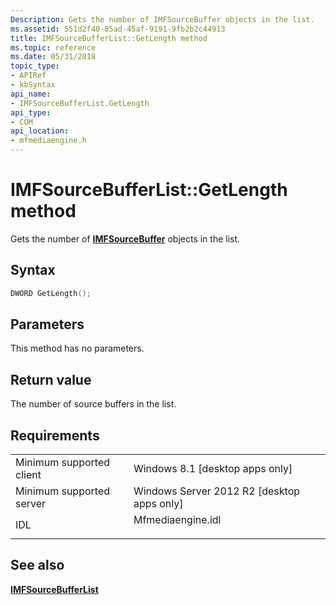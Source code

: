 ```yaml
---
Description: Gets the number of IMFSourceBuffer objects in the list.
ms.assetid: 551d2f40-85ad-45af-9191-9fb2b2c44913
title: IMFSourceBufferList::GetLength method
ms.topic: reference
ms.date: 05/31/2018
topic_type: 
- APIRef
- kbSyntax
api_name: 
- IMFSourceBufferList.GetLength
api_type: 
- COM
api_location: 
- mfmediaengine.h
---
```


# IMFSourceBufferList::GetLength method

Gets the number of [**IMFSourceBuffer**](/windows/desktop/api/mfmediaengine/nn-mfmediaengine-imfsourcebuffer) objects in the list.

## Syntax


```C++
DWORD GetLength();
```



## Parameters

This method has no parameters.

## Return value

The number of source buffers in the list.

## Requirements



|                                     |                                                                                              |
|-------------------------------------|----------------------------------------------------------------------------------------------|
| Minimum supported client<br/> | Windows 8.1 \[desktop apps only\]<br/>                                                 |
| Minimum supported server<br/> | Windows Server 2012 R2 \[desktop apps only\]<br/>                                      |
| IDL<br/>                      | <dl> <dt>Mfmediaengine.idl</dt> </dl> |



## See also

<dl> <dt>

[**IMFSourceBufferList**](/windows/desktop/api/mfmediaengine/nn-mfmediaengine-imfsourcebufferlist)
</dt> </dl>

 

 




